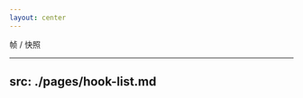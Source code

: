 ```yaml
---
layout: center
---
```


<div class="text-24">
  <span>帧</span>
    /
  <span>快照</span>
</div>

<!--
在 `hooks-based` 的组件下的思维逻辑不能照搬类组件，因为其本身是没有实例和生命周期。 由于函数组件本质上就是一个产生视图的函数，所以我们可以以 **帧** 或者 **快照** 的形式来看待函数组件，每一次的渲染都会产生新的帧，并且新旧帧之前没有任何联系。
-->

---
src: ./pages/hook-list.md
---